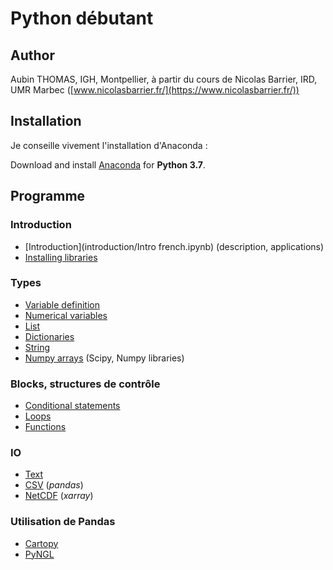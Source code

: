 # Python débutant

## Author

Aubin THOMAS, IGH, Montpellier,
à partir du cours de Nicolas Barrier, IRD, UMR Marbec ([www.nicolasbarrier.fr/](https://www.nicolasbarrier.fr/))



## Installation

Je conseille vivement l'installation d'Anaconda :

Download and install [Anaconda](https://www.anaconda.com/products/individual) for **Python 3.7**.



## Programme

### Introduction
- [Introduction](introduction/Intro french.ipynb) (description, applications)
- [Installing libraries](introduction/libinstall.ipynb)

### Types
- [Variable definition](data_types/vars_french.ipynb)
- [Numerical variables](data_types/numerics.ipynb)
- [List](data_types/list_french.ipynb)
- [Dictionaries](data_types/dict_french.ipynb)
- [String](data_types/strings.ipynb)
- [Numpy arrays](data_types/numpy_french.ipynb) (Scipy, Numpy libraries)

### Blocks, structures de contrôle
- [Conditional statements](blocks/ifsta.ipynb)
- [Loops](blocks/loops.ipynb)
- [Functions](blocks/functions.ipynb)

### IO
- [Text](io/text.ipynb)
- [CSV](io/pandas.ipynb) (*pandas*)
- [NetCDF](io/xarray.ipynb) (*xarray*)

### Utilisation de Pandas
- [Cartopy](maps/cartopy.ipynb)
- [PyNGL](maps/pyngl.ipynb)

